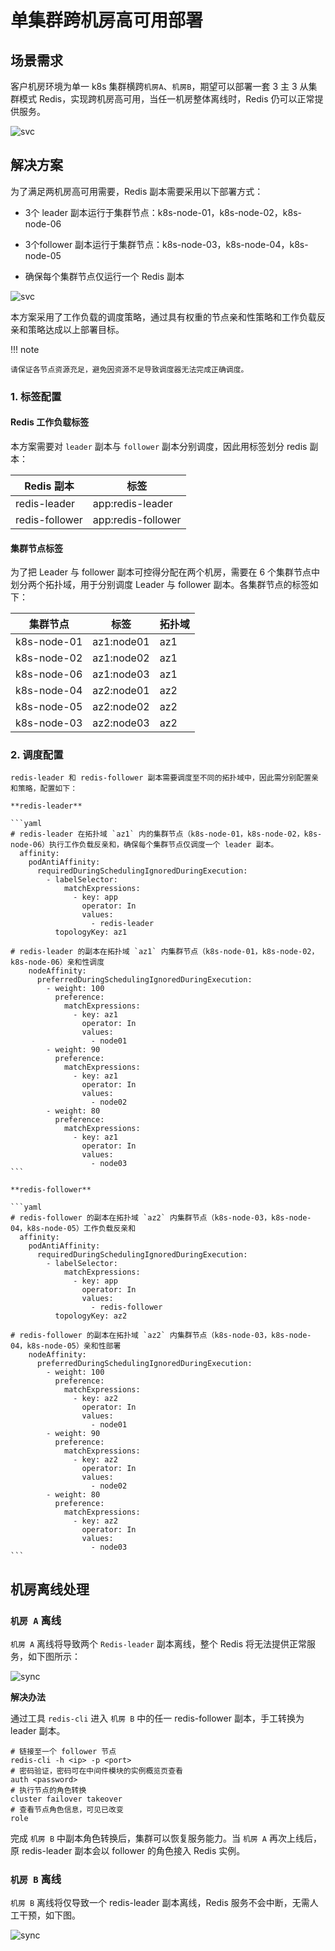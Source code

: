 # 单集群跨机房高可用部署

## 场景需求

客户机房环境为单一 k8s 集群横跨`机房A`、`机房B`，期望可以部署一套 3 主 3 从集群模式 Redis，实现跨机房高可用，当任一机房整体离线时，Redis 仍可以正常提供服务。

![svc](https://docs.daocloud.io/daocloud-docs-images/docs/zh/docs/middleware/redis/images/sync26.png)


## 解决方案

为了满足两机房高可用需要，Redis 副本需要采用以下部署方式：

- 3个 leader 副本运行于集群节点：k8s-node-01，k8s-node-02，k8s-node-06

- 3个follower 副本运行于集群节点：k8s-node-03，k8s-node-04，k8s-node-05

- 确保每个集群节点仅运行一个 Redis 副本

![svc](https://docs.daocloud.io/daocloud-docs-images/docs/zh/docs/middleware/redis/images/sync27.png)

本方案采用了工作负载的调度策略，通过具有权重的节点亲和性策略和工作负载反亲和策略达成以上部署目标。

!!! note

    请保证各节点资源充足，避免因资源不足导致调度器无法完成正确调度。

### 1. 标签配置

#### Redis 工作负载标签

本方案需要对 `leader` 副本与 `follower` 副本分别调度，因此用标签划分 redis 副本：

| Redis 副本     | 标签                |
| -------------- | ------------------ |
| redis-leader   | app:redis-leader   |
| redis-follower | app:redis-follower |

#### 集群节点标签

为了把 Leader 与 follower 副本可控得分配在两个机房，需要在 6 个集群节点中划分两个拓扑域，用于分别调度 Leader 与 follower 副本。各集群节点的标签如下：

| 集群节点        | 标签         | 拓扑域|         
| ----------- | ----------- | ---------- |
| k8s-node-01 | az1:node01 |az1 | 
| k8s-node-02 | az1:node02  |az1 | 
| k8s-node-06 | az1:node03  |az1 | 
| k8s-node-04 | az2:node01 |az2 | 
| k8s-node-05 | az2:node02  |az2 | 
| k8s-node-03 | az2:node03  |az2 | 


### 2. 调度配置

    redis-leader 和 redis-follower 副本需要调度至不同的拓扑域中，因此需分别配置亲和策略，配置如下：

    **redis-leader**

    ```yaml
    # redis-leader 在拓扑域 `az1` 内的集群节点（k8s-node-01，k8s-node-02，k8s-node-06）执行工作负载反亲和，确保每个集群节点仅调度一个 leader 副本。
      affinity:
        podAntiAffinity:
          requiredDuringSchedulingIgnoredDuringExecution:
            - labelSelector:
                matchExpressions:
                  - key: app
                    operator: In
                    values:
                      - redis-leader
              topologyKey: az1
 
    # redis-leader 的副本在拓扑域 `az1` 内集群节点（k8s-node-01，k8s-node-02，k8s-node-06）亲和性调度
        nodeAffinity:
          preferredDuringSchedulingIgnoredDuringExecution:
            - weight: 100
              preference:
                matchExpressions:
                  - key: az1
                    operator: In
                    values:
                      - node01
            - weight: 90
              preference:
                matchExpressions:
                  - key: az1
                    operator: In
                    values:
                      - node02
            - weight: 80
              preference:
                matchExpressions:
                  - key: az1
                    operator: In
                    values:
                      - node03
    ```

    **redis-follower**

    ```yaml
    # redis-follower 的副本在拓扑域 `az2` 内集群节点（k8s-node-03，k8s-node-04，k8s-node-05）工作负载反亲和
      affinity:
        podAntiAffinity:
          requiredDuringSchedulingIgnoredDuringExecution:
            - labelSelector:
                matchExpressions:
                  - key: app
                    operator: In
                    values:
                      - redis-follower
              topologyKey: az2
 
    # redis-follower 的副本在拓扑域 `az2` 内集群节点（k8s-node-03，k8s-node-04，k8s-node-05）亲和性部署
        nodeAffinity:
          preferredDuringSchedulingIgnoredDuringExecution:
            - weight: 100
              preference:
                matchExpressions:
                  - key: az2
                    operator: In
                    values:
                      - node01
            - weight: 90
              preference:
                matchExpressions:
                  - key: az2
                    operator: In
                    values:
                      - node02
            - weight: 80
              preference:
                matchExpressions:
                  - key: az2
                    operator: In
                    values:
                      - node03
    ```

## 机房离线处理
### `机房 A` 离线
`机房 A` 离线将导致两个 `Redis-leader` 副本离线，整个 Redis 将无法提供正常服务，如下图所示：

![sync](https://docs.daocloud.io/daocloud-docs-images/docs/zh/docs/middleware/redis/images/sync28.png)

**解决办法**

通过工具 `redis-cli`  进入 `机房 B` 中的任一 redis-follower 副本，手工转换为 leader 副本。

```shell
# 链接至一个 follower 节点
redis-cli -h <ip> -p <port>
# 密码验证，密码可在中间件模块的实例概览页查看
auth <password>
# 执行节点的角色转换
cluster failover takeover
# 查看节点角色信息，可见已改变
role
```

完成 `机房 B` 中副本角色转换后，集群可以恢复服务能力。当 `机房 A` 再次上线后，原 redis-leader 副本会以 follower 的角色接入 Redis 实例。

### `机房 B` 离线

`机房 B` 离线将仅导致一个 redis-leader 副本离线，Redis 服务不会中断，无需人工干预，如下图。

![sync](https://docs.daocloud.io/daocloud-docs-images/docs/zh/docs/middleware/redis/images/sync29.png)
